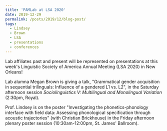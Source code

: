 ```yaml
---
title: 'PAMLab at LSA 2020'
date: 2019-12-29
permalink: /posts/2019/12/blog-post/
tags:
  - Lindsey
  - Brown
  - LSA
  - presentations
  - conferences
---
```


Lab affiliates past and present will be represented on presentations at this week's Linguistic Society of America Annual Meeting (LSA 2020) in New Orleans!

Lab alumna Megan Brown is giving a talk, "Grammatical gender acquisition in sequential trilinguals: Influence of a gendered L1 vs. L2", in the Saturday afternoon session <i>Sociolinguistics V: Multilingual and Monolingual Variation</i> (2:30pm, Royal).

Prof. Lindsey is on the poster "Investigating the phonetics-phonology interface with field data: Assessing phonological specification through acoustic trajectories" (with Christian Brickhouse) in the Friday afternoon plenary poster session (10:30am-12:00pm, St. James' Ballroom).
